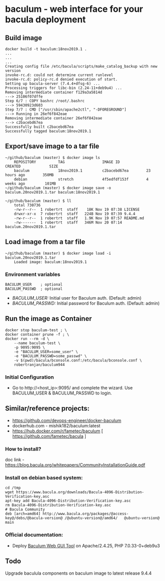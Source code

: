 # baculum - web interface for your bacula deployment

## Build image

```
docker build -t baculum:18nov2019.1 .
...
...
...
Creating config file /etc/bacula/scripts/make_catalog_backup with new version
invoke-rc.d: could not determine current runlevel
invoke-rc.d: policy-rc.d denied execution of start.
Setting up bacula-server (7.4.4+dfsg-6) ...
Processing triggers for libc-bin (2.24-11+deb9u4) ...
Removing intermediate container f129a3a5814d
---> 25106f07dffe
Step 6/7 : COPY bashrc /root/.bashrc
---> 59430923d603
Step 7/7 : CMD ["/usr/sbin/apache2ctl", "-DFOREGROUND"]
---> Running in 26ef6f842eae
Removing intermediate container 26ef6f842eae
---> c2bacebd67ea
Successfully built c2bacebd67ea
Successfully tagged baculum:18nov2019.1
```
## Export/save image to a tar file

```
~/github/baculum (master) $ docker image ls
    REPOSITORY          TAG                 IMAGE ID            CREATED             SIZE
    baculum             18nov2019.1         c2bacebd67ea        23 hours ago        350MB
    debian              stretch             4f5edfdf153f        4 weeks ago         101MB
~/github/baculum (master) $ docker image save -o baculum.20nov2019.1.tar baculum:18nov2019.1

~/github/baculum (master) $ ll
    total 730736
    -rw-r--r--  1 robertrt  staff    18K Nov 19 07:38 LICENSE
    drwxr-xr-x  7 robertrt  staff   224B Nov 19 07:39 9.4.4
    -rw-r--r--  1 robertrt  staff   1.9K Nov 19 07:57 README.md
    -rw-------  1 robertrt  staff   346M Nov 20 07:14 baculum.20nov2019.1.tar

```

## Load image from a tar file
```
~/github/baculum (master) $ docker image load -i baculum.20nov2019.1.tar
    Loaded image: baculum:18nov2019.1
```

### Environment variables
    BACULUM_USER    ; optional
    BACULUM_PASSWD  ; optional

* *BACULUM_USER:* Initial user for Baculum auth. (Default: admin)
* *BACULUM_PASSWD:* Initial password for Baculum auth. (Default: admin)

## Run the image as Container

```
docker stop baculum-test ; \
docker container prune -f ; \
docker run --rm -d \
    --name baculum-test \
    -p 9095:9095 \
    -e "BACULUM_USER=some_user" \
    -e "BACULUM_PASSWD=some_passwd" \
    -v $(pwd)/bacula/bconsole.conf:/etc/bacula/bconsole.conf \
    robertranjan/baculum944
```

### Initial Configuration

* Go to  http://<host_ip>:9095/ and complete the wizard. Use BACULUM_USER & BACULUM_PASSWD to login.

## Similar/reference projects:
* https://github.com/devops-engineer/docker-baculum
* dockerhub.com - mishik182/baculum:latest
* https://hub.docker.com/r/fametec/baculum [ https://github.com/fametec/bacula ]


### How to install? 

doc link - https://blog.bacula.org/whitepapers/CommunityInstallationGuide.pdf

### Install on debian based system:

```
cd /tmp
wget https://www.bacula.org/downloads/Bacula-4096-Distribution-Verification-key.asc
apt-key add Bacula-4096-Distribution-Verification-key.asc
rm Bacula-4096-Distribution-Verification-key.asc   
# Bacula Community
deb [arch=amd64] http://www.bacula.org/packages/@access-key@/debs/@bacula-version@ /@ubuntu-version@/amd64/   @ubuntu-version@ main
```

### Official documentation:

* Deploy [Baculum Web GUI Tool](https://www.bacula.org/9.4.x-manuals/en/console/Baculum_Web_GUI_Tool.html) on Apache/2.4.25, PHP 7.0.33-0+deb9u3

## Todo

Upgrade baculula components on baculum image to latest release 9.4.4